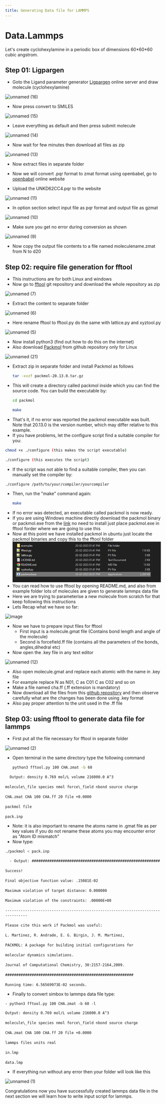 ```yaml
---
title: Generating Data file for LAMMPS
---
```


# Data.Lammps

Let's create cyclohexylamine in a periodic box of dimensions 60\*60\*60 cubic angstrom.

## Step 01: Ligpargen

- Goto the Ligand parameter generator [Ligpargen](http://zarbi.chem.yale.edu/ligpargen/moleculeDraw.html) online server and draw molecule (cyclohexylamine)

![unnamed (16)](https://user-images.githubusercontent.com/125783050/223173097-63754aac-bb30-49d9-a68f-17e25284a286.png)

- Now press convert to SMILES

![unnamed (15)](https://user-images.githubusercontent.com/125783050/223173280-8b16a978-c988-4c80-8e21-cd89e11b8146.png)

- Leave everything as default and then press submit molecule

![unnamed (14)](https://user-images.githubusercontent.com/125783050/223173457-40937a41-b54f-4cd5-a53a-117fa60c36fe.png)

- Now wait for few minutes then download all files as zip

![unnamed (13)](https://user-images.githubusercontent.com/125783050/223173501-ef65e935-d9c8-40cf-82a8-a06d92267823.png)

- Now extract files in separate folder

- Now we will convert .pqr format to zmat format using openbabel, go to [openbabel](https://www.cheminfo.org/Chemistry/Cheminformatics/FormatConverter/index.html) online website

- Upload the UNKD62CC4.pqr to the website

![unnamed (11)](https://user-images.githubusercontent.com/125783050/223173541-ffc62b3b-72c9-411f-a7a9-c5292a200883.png)

- In option section select input file as pqr format and output file as gzmat

![unnamed (10)](https://user-images.githubusercontent.com/125783050/223173909-31b684fc-d7fa-406e-a1b6-ffdb7d146ad0.png)

- Make sure you get no error during conversion as shown

![unnamed (9)](https://user-images.githubusercontent.com/125783050/223174575-db1cd344-1ca3-48dc-b130-671a69709f28.png)

- Now copy the output file contents to a file named moleculename.zmat from N to d20

## Step 02: require file generation for fftool

- This instructions are for both Linux and windows
- Now go to [fftool](https://github.com/paduagroup/fftool) git repository and download the whole repository as zip

![unnamed (7)](https://user-images.githubusercontent.com/125783050/223173971-eb3e7ece-b0ef-4c5b-b277-272cd5356b45.png)

- Extract the content to separate folder

![unnamed (6)](https://user-images.githubusercontent.com/125783050/223174011-a7871afe-5997-4845-927a-e6c560817d60.png)

- Here rename fftool to fftool.py do the same with lattice.py and xyztool.py

![unnamed (5)](https://user-images.githubusercontent.com/125783050/223174045-a4e0fee8-bd3f-4113-9091-387d98a99c49.png)

- Now install python3 (find out how to do this on the internet)
- Also download [Packmol](https://github.com/m3g/packmol) from github repository only for Linux


![unnamed (21)](https://user-images.githubusercontent.com/125783050/223174093-d6bf3b63-66c0-474c-9653-c4ce5ddb9bad.png)

- Extract zip in separate folder and install Packmol as follows
  ```bash
  tar -xvzf packmol-20.13.0.tar.gz
  ```
- This will create a directory called packmol inside which you can find the source code. You can build the executable by:
  ```bash
  cd packmol
  ```
  ```bash
  make
  ```
- That's it, if no error was reported the packmol executable was built. Note that 20.13.0 is the version number, which may differ relative to this example.
- If you have problems, let the configure script find a suitable compiler for you:
 ```bash
 chmod +x ./configure (this makes the script executable)
 ```
  ```bash
  ./configure (this executes the script)
  ```
- If the script was not able to find a suitable compiler, then you can manually set the compiler by:
 ```bash
 ./configure /path/to/your/compiler/yourcompiler
 ```
- Then, run the "make" command again:
  ```bash 
  make
  ```
- If no error was detected, an executable called packmol is now ready.
- If you are using Windows machine directly download the packmol binary or packmol.exe from the [link](https://github.com/m3g/packmol/tree/gh-pages/docs/Windows_Binaries/20.3.3-Windows10-64bits) no need to install just place packmol.exe in fftool forder where we are going to use this
- Now at this point we have installed packmol in ubuntu just locate the packmol binaries and copy this to the fftool folder
![Ligpargen](https://github.com/alokranjancheme/alokranjan/blob/main/_images/unnamed%20(4).png)
- You can read how to use fftool by opening README.md, and also from example folder lots of molecules are given to generate lammps data file
- Here we are trying to parameterise a new molecule from scratch for that keep following this instructions
- Lets Recap what we have so far:

![image](https://user-images.githubusercontent.com/125783050/222965145-51c6be2f-3175-4e06-904f-2b61a0db3c4c.png)

- Now we have to prepare input files for fftool
  - First input is a molecule.gmat file (Contains bond length and angle of the molecule)
  - Second is forcefield.ff file (contains all the parameters of the bonds, angles,dihedral etc)
- Now open the .key file in any text editor

![unnamed (12)](https://user-images.githubusercontent.com/125783050/223174187-52094644-8fca-4198-ad96-0125c67b99ae.png)

- Also open molecule.gmat and replace each atomic with the name in .key file
- For example replace N as N01, C as C01 C as C02 and so on
- Make a file named cha.ff (.ff extension is mandatory)
- Now download all the files from this [github repository](https://github.com/alokranjancheme/paramcyclohexylamine) and then observe carefully what are the changes has been done using .key format
- Also pay proper attention to the unit used in the .ff file

## Step 03: using fftool to generate data file for lammps

- First put all the file necessary for fftool in separate folder

![unnamed (2)](https://user-images.githubusercontent.com/125783050/223174247-5f90187f-3c73-4f65-860e-7d005157aa74.png)

- Open terminal in the same directory type the following command
  ```bash
  python3 fftool.py 100 CHA.zmat -b 60
  ```
 ```
   Output: density 0.769 mol/L volume 216000.0 A^3

molecule\_file species nmol force\_field nbond source charge

CHA.zmat CHA 100 CHA.ff 20 file +0.0000

packmol file

pack.inp
```
- Note: it is also important to rename the atoms name in .gmat file as per key values if you do not rename these atoms you may encounter error as "Atom ID mismatch"
- Now type:

 ```bash
 ./packmol < pack.inp
 ```
```
  - Output: ##########################################################

Success!

Final objective function value: .15081E-02

Maximum violation of target distance: 0.000000

Maximum violation of the constraints: .00000E+00

--------------------------------------------------------------------------------

Please cite this work if Packmol was useful:

L. Martinez, R. Andrade, E. G. Birgin, J. M. Martinez,

PACKMOL: A package for building initial configurations for

molecular dynamics simulations.

Journal of Computational Chemistry, 30:2157-2164,2009.

##########################################################

Running time: 6.56569973E-02 seconds.
```
- Finally to convert simbox to lammps data file type:
```
- python3 fftool.py 100 CHA.zmat -b 60 -l
```
```
Output: density 0.769 mol/L volume 216000.0 A^3

molecule\_file species nmol force\_field nbond source charge

CHA.zmat CHA 100 CHA.ff 20 file +0.0000

lammps files units real

in.lmp

data.lmp
```
- If everything run without any error then your folder will look like this

![unnamed (1)](https://user-images.githubusercontent.com/125783050/223177096-303e6f37-e3b3-4999-8c70-c61432322d92.png)

Congratulations now you have successfully created lammps data file in the next section we will learn how to write input script for lammps.

